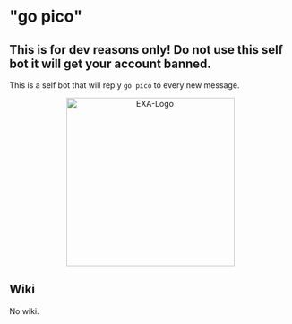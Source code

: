 # "go pico"

## This is for dev reasons only! Do not use this self bot it will get your account banned.

This is a self bot that will reply `go pico` to every new message.

<p align="center">
  <a href="https://github.com/Prince527GitHub/ExtraArmor">
    <img src="https://cdn.modrinth.com/data/IYuK6lgn/icon.png" alt="EXA-Logo" width="300" height="300">
  </a>
</p>

## Wiki

No wiki.
